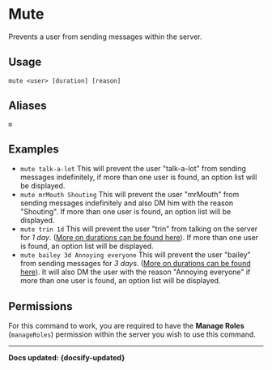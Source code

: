 # Mute
Prevents a user from sending messages within the server.

## Usage
`mute <user> [duration] [reason]`

## Aliases
`m`

## Examples
- `mute talk-a-lot` This will prevent the user "talk-a-lot" from sending messages indefinitely, if more than one user is found, an option list will be displayed. 
- `mute mrMouth Shouting` This will prevent the user "mrMouth" from sending messages indefinitely and also DM him with the reason "Shouting". If more than one user is found, an option list will be displayed.
- `mute trin 1d` This will prevent the user "trin" from talking on the server for *1 day*. ([More on durations can be found here](/durations)). If more than one user is found, an option list will be displayed.
- `mute bailey 3d Annoying everyone` This will prevent the user "bailey" from sending messages for *3 days*. ([More on durations can be found here](/durations)). It will also DM the user with the reason "Annoying everyone" if more than one user is found, an option list will be displayed.

## Permissions
For this command to work, you are required to have the **Manage Roles** (`manageRoles`)  permission within the server you wish to use this command.

----

**Docs updated: {docsify-updated}**